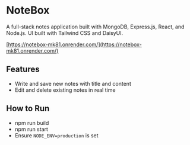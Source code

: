 # NoteBox

A full-stack notes application built with MongoDB, Express.js, React, and Node.js. UI built with Tailwind CSS and DaisyUI.

[https://notebox-mk81.onrender.com/](https://notebox-mk81.onrender.com/)

## Features
- Write and save new notes with title and content
- Edit and delete existing notes in real time

## How to Run
- npm run build
- npm run start
- Ensure `NODE_ENV=production` is set
